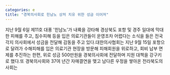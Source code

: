 ```yaml
---
categories: e
title: "경북의사회로 힌남노 상처 치유 위한 성금 이어져"
---
```

지난 9월 6일 제11호 대풍 &#39;힌남노&#39;가 내륙을 강타해 경상북도 포항 및 경주 일대에 막대한 피해를 주고, 침수피해 등을 입은 의료기관들이 운영조차 어렵다는 소식을 들은 전국 각지 의사회에서 성금을 전달해 감동을 주고 있다.대한의사협회는 지난 9월 15일 포항으로 달려가 수해피해를 입은 의료기관 현장을 방문해 피해회원을 위로하고, 회비 납부 면제를 추진하는 한편, 위로 성금 500만원을 경북의사회에 전달하며 지원 대책을 강구키로 했다.또 경북의사회와 37여 년간 자매결연을 맺고 남다른 우정을 쌓아온 전라북도의사회는